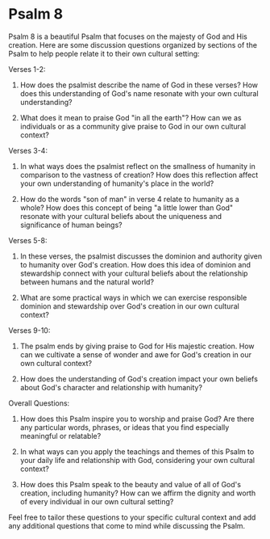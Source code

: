 # Psalm 8

Psalm 8 is a beautiful Psalm that focuses on the majesty of God and His creation. Here are some discussion questions organized by sections of the Psalm to help people relate it to their own cultural setting:

Verses 1-2:

1. How does the psalmist describe the name of God in these verses? How does this understanding of God's name resonate with your own cultural understanding?

2. What does it mean to praise God "in all the earth"? How can we as individuals or as a community give praise to God in our own cultural context?

Verses 3-4:

1. In what ways does the psalmist reflect on the smallness of humanity in comparison to the vastness of creation? How does this reflection affect your own understanding of humanity's place in the world?

2. How do the words "son of man" in verse 4 relate to humanity as a whole? How does this concept of being "a little lower than God" resonate with your cultural beliefs about the uniqueness and significance of human beings?

Verses 5-8:

1. In these verses, the psalmist discusses the dominion and authority given to humanity over God's creation. How does this idea of dominion and stewardship connect with your cultural beliefs about the relationship between humans and the natural world?

2. What are some practical ways in which we can exercise responsible dominion and stewardship over God's creation in our own cultural context?

Verses 9-10:

1. The psalm ends by giving praise to God for His majestic creation. How can we cultivate a sense of wonder and awe for God's creation in our own cultural context?

2. How does the understanding of God's creation impact your own beliefs about God's character and relationship with humanity?

Overall Questions:

1. How does this Psalm inspire you to worship and praise God? Are there any particular words, phrases, or ideas that you find especially meaningful or relatable?

2. In what ways can you apply the teachings and themes of this Psalm to your daily life and relationship with God, considering your own cultural context?

3. How does this Psalm speak to the beauty and value of all of God's creation, including humanity? How can we affirm the dignity and worth of every individual in our own cultural setting?

Feel free to tailor these questions to your specific cultural context and add any additional questions that come to mind while discussing the Psalm.